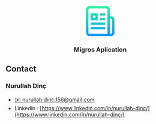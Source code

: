 


<div align="center">
  <a href="https://github.com/github_username/repo_name">
    <img src="https://raw.githubusercontent.com/enesdmc0/react-country-info/main/images/logo.png" alt="Logo" width="80" height="80">
  </a>
<h3 align="center">Migros Aplication
</h3>
</div>



 
 





  ## Contact

  ### Nurullah Dinç

  - [ ✉️ nurullah.dinc.156@gmail.com]()
  - Linkedin : [https://www.linkedin.com/in/nurullah-dinc/](https://www.linkedin.com/in/nurullah-dinc/)
